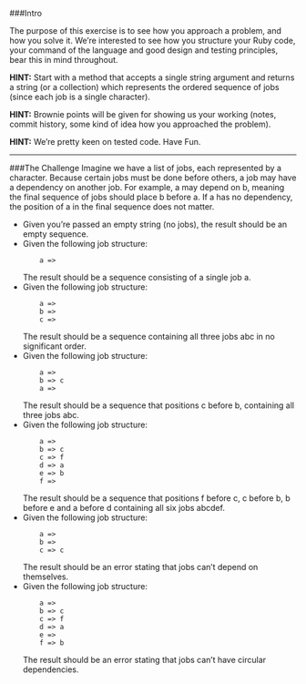 ###Intro

The purpose of this exercise is to see how you approach a problem, and how you solve it. We’re interested to see how you structure your Ruby code, your command of the language and good design and testing principles, bear this in mind throughout.

**HINT:** Start with a method that accepts a single string argument and returns a string (or a collection) which represents the ordered sequence of jobs (since each job is a single character).

**HINT:** Brownie points will be given for showing us your working (notes, commit history, some kind of idea how you approached the problem).

**HINT:** We’re pretty keen on tested code. Have Fun.

---

###The Challenge
Imagine we have a list of jobs, each represented by a character. Because certain jobs must be done before others, a job may have a dependency on another job. For example, a may depend on b, meaning the final sequence of jobs should place b before a. If a has no dependency, the position of a in the final sequence does not matter.

- Given you’re passed an empty string (no jobs), the result should be an empty sequence.
- Given the following job structure:
    ```
        a =>
    ```
     The result should be a sequence consisting of a single job a.
- Given the following job structure:
    ```
        a =>
        b =>
        c =>
    ```
    The result should be a sequence containing all three jobs abc in no significant order.
- Given the following job structure:
    ```
        a =>
        b => c
        a =>
    ```
    The result should be a sequence that positions c before b, containing all three jobs abc.
- Given the following job structure:
    ```
        a =>
        b => c
        c => f
        d => a
        e => b
        f =>
    ```
    The result should be a sequence that positions f before c, c before b, b before e and a before d containing all six jobs abcdef.
- Given the following job structure:
    ```
        a =>
        b =>
        c => c
    ```
    The result should be an error stating that jobs can’t depend on themselves.
- Given the following job structure:
    ```
        a =>
        b => c
        c => f
        d => a
        e =>
        f => b
    ```
    The result should be an error stating that jobs can’t have circular dependencies.